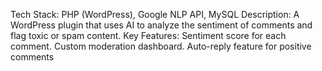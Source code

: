 Tech Stack: PHP (WordPress), Google NLP API, MySQL
Description: A WordPress plugin that uses AI to analyze the sentiment of comments and flag toxic or spam content.
Key Features:
Sentiment score for each comment.
Custom moderation dashboard.
Auto-reply feature for positive comments
